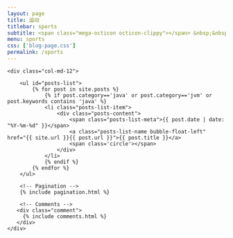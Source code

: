 ```yaml
---
layout: page
title: 运动
titlebar: sports
subtitle: <span class="mega-octicon octicon-clippy"></span> &nbsp;&nbsp; 一只活跃的猿
menu: sports
css: ['blog-page.css']
permalink: /sports
---
```


<div class="row">

    <div class="col-md-12">

        <ul id="posts-list">
            {% for post in site.posts %}
                {% if post.category=='java' or post.category=='jvm' or post.keywords contains 'java' %}
                <li class="posts-list-item">
                    <div class="posts-content">
                        <span class="posts-list-meta">{{ post.date | date: "%Y-%m-%d" }}</span>
                        <a class="posts-list-name bubble-float-left" href="{{ site.url }}{{ post.url }}">{{ post.title }}</a>
                        <span class='circle'></span>
                    </div>
                </li>
                {% endif %}
            {% endfor %}
        </ul> 

        <!-- Pagination -->
        {% include pagination.html %}

        <!-- Comments -->
       <div class="comment">
         {% include comments.html %}
       </div>
    </div>

</div>
<script>
    $(document).ready(function(){

        // Enable bootstrap tooltip
        $("body").tooltip({ selector: '[data-toggle=tooltip]' });

    });
</script>